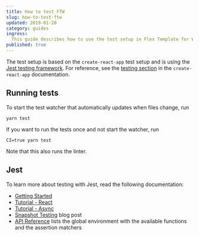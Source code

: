 ```yaml
---
title: How to test FTW
slug: how-to-test-ftw
updated: 2019-01-28
category: guides
ingress:
  This guide describes how to use the test setup in Flex Template for Web (FTW).
published: true
---
```


The test setup is based on the `create-react-app` test setup and is using the
[Jest testing framework](https://facebook.github.io/jest/). For reference, see
the
[testing section](https://facebook.github.io/create-react-app/docs/running-tests)
in the `create-react-app` documentation.

## Running tests

To start the test watcher that automatically updates when files change, run

    yarn test

If you want to run the tests once and not start the watcher, run

    CI=true yarn test

Note that this also runs the linter.

## Jest

To learn more about testing with Jest, read the following documentation:

- [Getting Started](https://facebook.github.io/jest/docs/getting-started.html)
- [Tutorial - React](https://facebook.github.io/jest/docs/tutorial-react.html)
- [Tutorial - Async](https://facebook.github.io/jest/docs/tutorial-async.html)
- [Snapshot Testing](https://facebook.github.io/jest/blog/2016/07/27/jest-14.html)
  blog post
- [API Reference](https://facebook.github.io/jest/docs/api.html) lists the
  global environment with the available functions and the assertion matchers
